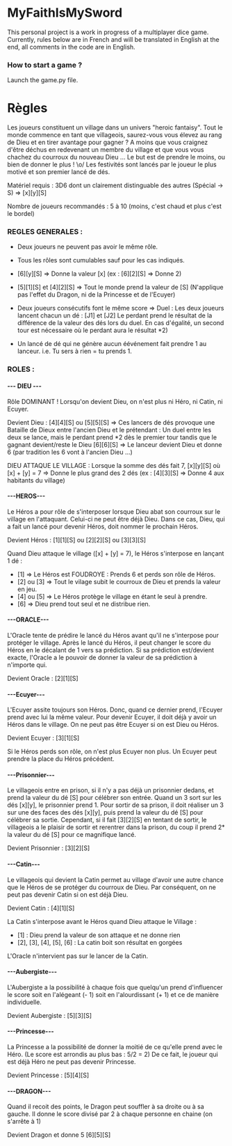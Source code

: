 # MyFaithIsMySword
This personal project is a work in progress of a multiplayer dice game. Currently, rules below are in French and will be translated in English at the end, all comments in the code are in English.

### How to start a game ?
Launch the game.py file.

# Règles
Les joueurs constituent un village dans un univers "heroic fantaisy".
Tout le monde commence en tant que villageois, saurez-vous vous élevez au rang de Dieu et en tirer avantage pour gagner ?
A moins que vous craignez d'être déchus en redevenant un membre du village et que vous vous chachez du courroux du nouveau Dieu ... 
Le but est de prendre le moins, ou bien de donner le plus ! \o/
Les festivités sont lancés par le joueur le plus motivé et son premier lancé de dés.


Matériel requis : 3D6 dont un clairement distinguable des autres (Spécial -> S) => [x][y][S] 
<!-- -->
Nombre de joueurs recommandés : 5 à 10 (moins, c'est chaud et plus c'est le bordel)


### REGLES GENERALES :
- Deux joueurs ne peuvent pas avoir le même rôle.

- Tous les rôles sont cumulables sauf pour les cas indiqués.

- [6][y][S] => Donne la valeur [x] (ex : [6][2][S] => Donne 2)

- [5][1][S] et [4][2][S] => Tout le monde prend la valeur de [S] (N'applique pas l'effet du Dragon, ni de la Princesse et de l'Ecuyer)

- Deux joueurs consécutifs font le même score => Duel : 
Les deux joueurs lancent chacun un dé : [J1] et [J2]
Le perdant prend le résultat de la différence de la valeur des dés lors du duel. En cas d'égalité, un second tour est nécessaire où le perdant aura le résultat *2)

- Un lancé de dé qui ne génère aucun éévénement fait prendre 1 au lanceur. i.e. Tu sers à rien = tu prends 1.


### ROLES :


#### --- DIEU ---
Rôle DOMINANT ! Lorsqu'on devient Dieu, on n'est plus ni Héro, ni Catin, ni Ecuyer.


Devient Dieu :
[4][4][S] ou [5][5][S] => Ces lancers de dés provoque une Bataille de Dieux entre l'ancien Dieu et le prétendant :
Un duel entre les deux se lance, mais le perdant prend *2 dès le premier tour tandis que le gagnant devient/reste le Dieu
[6][6][S] => Le lanceur devient Dieu et donne 6 (par tradition les 6 vont à l'ancien Dieu ...)

DIEU ATTAQUE LE VILLAGE :
Lorsque la somme des dés fait 7, [x][y][S] où [x] + [y] = 7 => Donne le plus grand des 2 dés (ex : [4][3][S] => Donne 4 aux habitants du village)


#### ---HEROS---
Le Héros a pour rôle de s'interposer lorsque Dieu abat son courroux sur le village en l'attaquant.
Celui-ci ne peut être déjà Dieu. Dans ce cas, Dieu, qui a fait un lancé pour devenir Héros, doit nommer le prochain Héros.

Devient Héros :
[1][1][S] ou [2][2][S] ou [3][3][S]

Quand Dieu attaque le village ([x] + [y] = 7), le Héros s'interpose en lançant 1 dé :
- [1] 		=> Le Héros est FOUDROYE : Prends 6 et perds son rôle de Héros.
- [2] ou [3] 	=> Tout le vilage subit le courroux de Dieu et prends la valeur en jeu.
- [4] ou [5]	=> Le Héros protège le village en étant le seul à prendre.
- [6] 		=> Dieu prend tout seul et ne distribue rien.


#### ---ORACLE---
L'Oracle tente de prédire le lancé du Héros avant qu'il ne s'interpose pour protéger le village.
Après le lancé du Héros, il peut changer le score du Héros en le décalant de 1 vers sa prédiction.
Si sa prédiction est/devient exacte, l'Oracle a le pouvoir de donner la valeur de sa prédiction à n'importe qui.

Devient Oracle :
[2][1][S]


#### ---Ecuyer---
L'Ecuyer assite toujours son Héros. Donc, quand ce dernier prend, l'Ecuyer prend avec lui la même valeur.
Pour devenir Ecuyer, il doit déjà y avoir un Héros dans le village.
On ne peut pas être Ecuyer si on est Dieu ou Héros.

Devient Ecuyer :
[3][1][S]

Si le Héros perds son rôle, on n'est plus Ecuyer non plus.
Un Ecuyer peut prendre la place du Héros précédent.


#### ---Prisonnier---
Le villageois entre en prison, si il n'y a pas déjà un prisonnier dedans, et prend la valeur du dé [S] pour célébrer son entrée.
Quand un 3 sort sur les dés [x][y], le prisonnier prend 1.
Pour sortir de sa prison, il doit réaliser un 3 sur une des faces des dés [x][y], puis prend la valeur du dé [S] pour célébrer sa sortie.
Cependant, si il fait [3][2][S] en tentant de sortir, le villageois a le plaisir de sortir et rerentrer dans la prison, du coup il prend 2* la valeur du dé [S] pour ce magnifique lancé.

Devient Prisonnier :
[3][2][S]


#### ---Catin---
Le villageois qui devient la Catin permet au village d'avoir une autre chance que le Héros de se protéger du courroux de Dieu.
Par conséquent, on ne peut pas devenir Catin si on est déjà Dieu.

Devient Catin :
[4][1][S]

La Catin s'interpose avant le Héros quand Dieu attaque le Village :
- [1] : Dieu prend la valeur de son attaque et ne donne rien
- [2], [3], [4], [5], [6]	: La catin boit son résultat en gorgées

L'Oracle n'intervient pas sur le lancer de la Catin.

#### ---Aubergiste---
L'Aubergiste a la possibilité à chaque fois que quelqu'un prend d'influencer le score soit en l'alégeant (- 1) soit en l'alourdissant (+ 1) et ce de manière individuelle.

Devient Aubergiste :
[5][3][S]


#### ---Princesse---
La Princesse a la possibilité de donner la moitié de ce qu'elle prend avec le Héro. (Le score est arrondis au plus bas : 5/2 = 2)
De ce fait, le joueur qui est déjà Héro ne peut pas devenir Princesse.

Devient Princesse :
[5][4][S]


#### ---DRAGON---
Quand il recoit des points, le Dragon peut souffler à sa droite ou à sa gauche.
Il donne le score divisé par 2 à chaque personne en chaine (on s'arrête à 1)

Devient Dragon et donne 5
[6][5][S]
